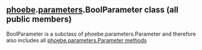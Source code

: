 ## [phoebe](phoebe.md).[parameters](phoebe.parameters.md).BoolParameter class (all public members)

BoolParameter is a subclass of phoebe.parameters.Parameter and therefore also includes all [phoebe.parameters.Parameter methods](phoebe.parameters.Parameter.md)

